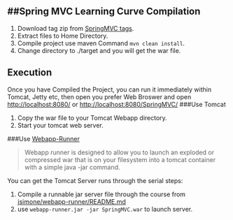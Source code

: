 ##Spring MVC Learning Curve
Compilation
-----------
1.  Download tag zip from [SpringMVC tags][tags].
2.  Extract files to Home Directory.
3.  Compile project use maven Command `mvn clean install`.
4.  Change directory to ./target and you will get the war file.

Execution
---------
Once you have Compiled the Project, you can run it immediately within Tomcat, Jetty etc,
then open you prefer Web Broswer and open [http://localhost:8080/][link1] or [http://localhost:8080/SpringMVC/][link2]
###Use Tomcat
1.  Copy the war file to your Tomcat Webapp directory.
2.  Start your tomcat web server.

###Use [Webapp-Runner][webapp-runner]
> Webapp runner is designed to allow you to launch an exploded or compressed war 
that is on your filesystem into a tomcat container with a simple java -jar command.

You can get the Tomcat Server runs through the serial steps:

1.  Compile a runnable jar server file through the course from [jsimone/webapp-runner/README.md][webapp-readme]
2.  use `webapp-runner.jar -jar SpringMVC.war` to launch server.

[tags]:https://github.com/rankun203/SpringMVC/releases
[webapp-runner]:https://github.com/jsimone/webapp-runner
[webapp-readme]:https://github.com/jsimone/webapp-runner/blob/master/README.md
[link1]:http://localhost:8080/
[link2]:http://localhost:8080/SpringMVC/